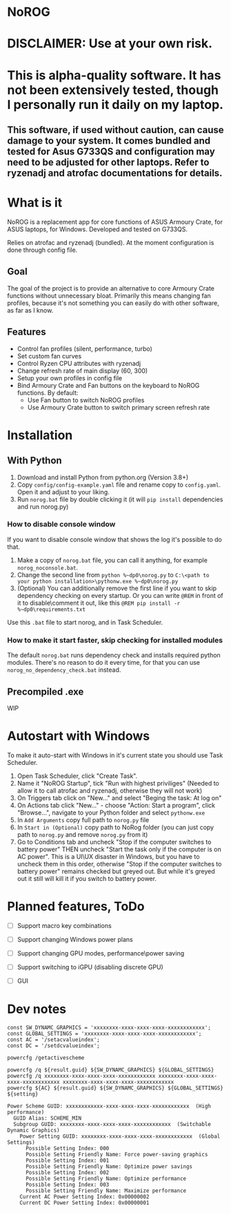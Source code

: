 # NoROG

# DISCLAIMER: Use at your own risk. 
# This is alpha-quality software. It has not been extensively tested, though I personally run it daily on my laptop.


## This software, if used without caution, can cause damage to your system. It comes bundled and tested for Asus G733QS and configuration may need to be adjusted for other laptops. Refer to ryzenadj and atrofac documentations for details.

# What is it

NoROG is a replacement app for core functions of ASUS Armoury Crate, for ASUS laptops, for Windows. 
Developed and tested on G733QS.

Relies on atrofac and ryzenadj (bundled). At the moment configuration is done through config file.

## Goal

The goal of the project is to provide an alternative to core Armoury Crate functions without unnecessary bloat. Primarily this means changing fan profiles, because it's not something you can easily do with other software, as far as I know.

## Features

- Control fan profiles (silent, performance, turbo)
- Set custom fan curves
- Control Ryzen CPU attributes with ryzenadj
- Change refresh rate of main display (60, 300)
- Setup your own profiles in config file
- Bind Armoury Crate and Fan buttons on the keyboard to NoROG functions. By default:
    - Use Fan button to switch NoROG profiles
    - Use Armoury Crate button to switch primary screen refresh rate


# Installation

## With Python

1. Download and install Python from python.org (Version 3.8+)
2. Copy `config/config-example.yaml` file and rename copy to `config.yaml`. Open it and adjust to your liking.
3. Run `norog.bat` file by double clicking it (it will `pip install` dependencies and run norog.py)

### How to disable console window

If you want to disable console window that shows the log it's possible to do that. 

1. Make a copy of `norog.bat` file, you can call it anything, for example `norog_noconsole.bat`.
2. Change the second line from `python %~dp0\norog.py` to `C:\<path to your python installation>\pythonw.exe %~dp0\norog.py`
3. (Optional) You can additionally remove the first line if you want to skip dependency checking on every startup. Or you can write `@REM` in front of it to disable\comment it out, like this `@REM pip install -r %~dp0\requirements.txt`

Use this `.bat` file to start norog, and in Task Scheduler.

### How to make it start faster, skip checking for installed modules

The default `norog.bat` runs dependency check and installs required python modules. There's no reason to do it every time, for that you can use `norog_no_dependency_check.bat` instead.

## Precompiled .exe

WIP



# Autostart with Windows

To make it auto-start with Windows in it's current state you should use Task Scheduler.

1. Open Task Scheduler, click "Create Task".
2. Name it "NoROG Startup", tick "Run with highest priviliges" (Needed to allow it to call atrofac and ryzenadj, otherwise they will not work)
3. On Triggers tab click on "New..."  and select "Beging the task: At log on"
4. On Actions tab click "New..." - choose "Action: Start a program", click "Browse...", navigate to your Python folder and select `pythonw.exe`
5. In `Add Arguments` copy full path to `norog.py` file
6. In `Start in (Optional)` copy path to NoRog folder (you can just copy path to `norog.py` and remove `norog.py` from it)
7. Go to Conditions tab and uncheck "Stop if the computer switches to battery power" THEN uncheck "Start the task only if the computer is on AC power". This is a UI\UX disaster in Windows, but you have to uncheck them in this order, otherwise "Stop if the computer switches to battery power" remains checked but greyed out. But while it's greyed out it still will kill it if you switch to battery power.


# Planned features, ToDo

- [ ] Support macro key combinations
- [ ] Support changing Windows power plans
- [ ] Support changing GPU modes, performance\power saving
- [ ] Support switching to iGPU (disabling discrete GPU)
- [ ] GUI


# Dev notes

```
const SW_DYNAMC_GRAPHICS = 'xxxxxxxx-xxxx-xxxx-xxxx-xxxxxxxxxxxx';
const GLOBAL_SETTINGS = 'xxxxxxxx-xxxx-xxxx-xxxx-xxxxxxxxxxxx';
const AC = '/setacvalueindex';
const DC = '/setdcvalueindex';

powercfg /getactivescheme

powercfg /q ${result.guid} ${SW_DYNAMC_GRAPHICS} ${GLOBAL_SETTINGS}
powercfg /q xxxxxxxx-xxxx-xxxx-xxxx-xxxxxxxxxxxx xxxxxxxx-xxxx-xxxx-xxxx-xxxxxxxxxxxx xxxxxxxx-xxxx-xxxx-xxxx-xxxxxxxxxxxx
powercfg ${AC} ${result.guid} ${SW_DYNAMC_GRAPHICS} ${GLOBAL_SETTINGS} ${setting}

Power Scheme GUID: xxxxxxxxxxxx-xxxx-xxxx-xxxx-xxxxxxxxxxxx  (High performance)
  GUID Alias: SCHEME_MIN
  Subgroup GUID: xxxxxxxx-xxxx-xxxx-xxxx-xxxxxxxxxxxx  (Switchable Dynamic Graphics)
    Power Setting GUID: xxxxxxxx-xxxx-xxxx-xxxx-xxxxxxxxxxxx  (Global Settings)
      Possible Setting Index: 000
      Possible Setting Friendly Name: Force power-saving graphics
      Possible Setting Index: 001
      Possible Setting Friendly Name: Optimize power savings
      Possible Setting Index: 002
      Possible Setting Friendly Name: Optimize performance
      Possible Setting Index: 003
      Possible Setting Friendly Name: Maximize performance
    Current AC Power Setting Index: 0x00000002
    Current DC Power Setting Index: 0x00000001
```